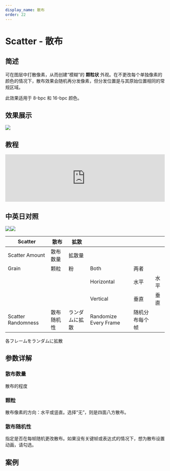```yaml
---
display_name: 散布
order: 22
---
```


# Scatter - 散布

## 简述

可在图层中打散像素，从而创建“模糊”的 **颗粒状**
外观。在不更改每个单独像素的颜色的情况下，散布效果会随机再分发像素，但分发位置是与其原始位置相同的常规区域。

此效果适用于 8-bpc 和 16-bpc 颜色。

## 效果展示

![](https://cdn.yuelili.com/20220102020851.png)

## 教程

<iframe src="https://player.bilibili.com/player.html?bvid=BV1e34y1X7Vj&page=73&high_quality=1" width="100%" allowfullscreen="allowfullscreen" frameborder="0"></iframe>

## 中英日对照

![](https://mir.yuelili.com/user/AE/effects/AE-Effects-Stylize-Scatter.png)![](https://mir.yuelili.com/user/AE/effects/AE-Effects-Stylize-Scatter_cn.png)

| Scatter            | 散布       | 拡散           |                       |                |      |
| ------------------ | ---------- | -------------- | --------------------- | -------------- | ---- |
| Scatter Amount     | 散布数量   | 拡散量         |                       |                |      |
| Grain              | 颗粒       | 粉             | Both                  | 两者           |      |
|                    |            |                | Horizontal            | 水平           | 水平 |
|                    |            |                | Vertical              | 垂直           | 垂直 |
| Scatter Randomness | 散布随机性 | ランダムに拡散 | Randomize Every Frame | 随机分布每个帧 |      |

各フレームをランダムに拡散

## 参数详解

### 散布数量

散布的程度

### 颗粒

散布像素的方向：水平或竖直。选择“无”，则是四面八方散布。

### 散布随机性

指定是否在每帧随机更改散布。如果没有关键帧或表达式的情况下，想为散布设置动画，请勾选。

## 案例
